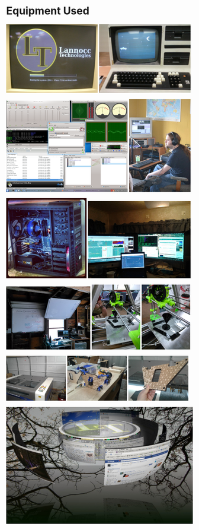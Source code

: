 # Equipment Used

<p>
  <img src="https://github.com/lannocc/lannocc/raw/main/equipment/2021-01-06(3).jpg" width="49%">
  <img src="https://github.com/lannocc/lannocc/raw/main/equipment/2021-01-06(5).jpg" width="49%">
</p>
<p>
  <img src="https://github.com/lannocc/lannocc/raw/main/equipment/1015034_10152387375995757_750699941_o.png" width="65%">
  <img src="https://github.com/lannocc/lannocc/raw/main/equipment/2021-01-05(7).jpg" width="33%">
</p>
<p>
  <img src="https://github.com/lannocc/lannocc/raw/main/equipment/2021-01-06(8).jpg" width="43%">
  <img src="https://github.com/lannocc/lannocc/raw/main/equipment/20171220_080121.jpg" width="55%">
</p>
<p>
  <img src="https://github.com/lannocc/lannocc/raw/main/equipment/IMG_20160413_170441.jpg" width="45%">
  <img src="https://github.com/lannocc/lannocc/raw/main/equipment/IMG_20151101_235535.jpg" width="26%">
  <img src="https://github.com/lannocc/lannocc/raw/main/equipment/IMG_20151101_235548.jpg" width="26%">
</p>
<p>
  <img src="https://github.com/lannocc/lannocc/raw/main/equipment/1548.jpg" width="32%">
  <img src="https://github.com/lannocc/lannocc/raw/main/equipment/1555.jpg" width="32%">
  <img src="https://github.com/lannocc/lannocc/raw/main/equipment/20181016_210857.jpg" width="32%">
</p>
<p>
  <img src="https://github.com/lannocc/lannocc/raw/main/equipment/2021-01-06(6).jpg">
</p>

